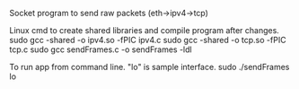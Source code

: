 Socket program to send raw packets (eth->ipv4->tcp)

Linux cmd to create shared libraries and compile program after changes.
	sudo gcc -shared -o ipv4.so -fPIC ipv4.c
	sudo gcc -shared -o tcp.so -fPIC tcp.c
	sudo gcc sendFrames.c -o sendFrames -ldl

To run app from command line. "lo" is sample interface.
	sudo ./sendFrames lo


